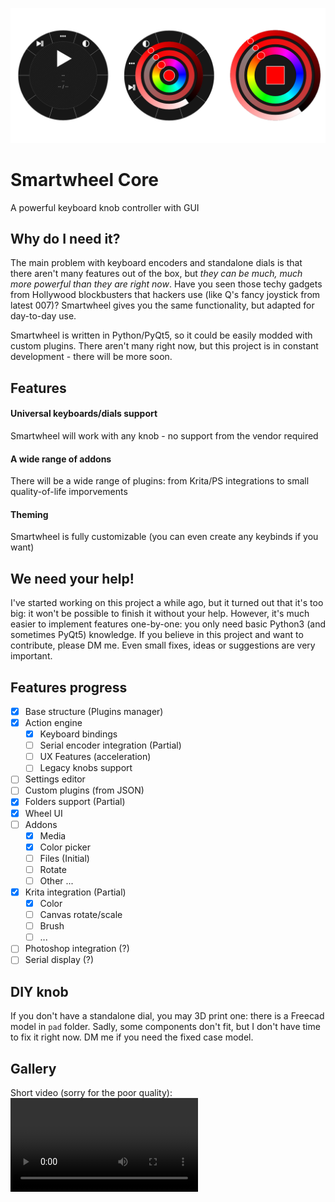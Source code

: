 ![smartwheel core](/extra/banner.png)

# Smartwheel Core

A powerful keyboard knob controller with GUI

## Why do I need it?

The main problem with keyboard encoders and standalone dials is that there aren't many features out of the box, but *they can be much, much more powerful than they are right now*. Have you seen those techy gadgets from Hollywood blockbusters that hackers use (like Q's fancy joystick from latest 007)? Smartwheel gives you the same functionality, but adapted for day-to-day use.

Smartwheel is written in Python/PyQt5, so it could be easily modded with custom plugins. There aren't many right now, but this project is in constant development - there will be more soon.

## Features

#### Universal keyboards/dials support

Smartwheel will work with any knob - no support from the vendor required

#### A wide range of addons

There will be a wide range of plugins: from Krita/PS integrations to small quality-of-life imporvements

#### Theming

Smartwheel is fully customizable (you can even create any keybinds if you want)

## We need your help!

I've started working on this project a while ago, but it turned out that it's too big: it won't be possible to finish it without your help. However, it's much easier to implement features one-by-one: you only need basic Python3 (and sometimes PyQt5) knowledge. If you believe in this project and want to contribute, please DM me. Even small fixes, ideas or suggestions are very important.

## Features progress

- [x] Base structure (Plugins manager)
- [x] Action engine
  - [x] Keyboard bindings
  - [ ] Serial encoder integration (Partial)
  - [ ] UX Features (acceleration)
  - [ ] Legacy knobs support
- [ ] Settings editor
- [ ] Custom plugins (from JSON)
- [x] Folders support (Partial)
- [x] Wheel UI
- [ ] Addons
  - [x] Media
  - [x] Color picker
  - [ ] Files (Initial)
  - [ ] Rotate
  - [ ] Other ...
- [x] Krita integration (Partial)
  - [x] Color
  - [ ] Canvas rotate/scale
  - [ ] Brush
  - [ ] ...
- [ ] Photoshop integration (?)
- [ ] Serial display (?)

## DIY knob

If you don't have a standalone dial, you may 3D print one: there is a Freecad model in `pad` folder. Sadly, some components don't fit, but I don't have time to fix it right now. DM me if you need the fixed case model.

## Gallery

Short video (sorry for the poor quality): ![smartwheel.mp4](https://github.com/enaix/smartwheel-core/raw/master/extra/smartwheel.mp4)
